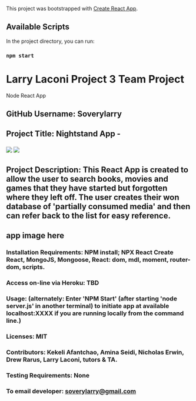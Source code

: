 This project was bootstrapped with [Create React App](https://github.com/facebook/create-react-app).

## Available Scripts

In the project directory, you can run:

### `npm start`

# Larry Laconi Project 3 Team Project
Node React App

## GitHub Username:   Soverylarry

## Project Title:     Nightstand App - 
### <img src= "https://img.shields.io/github/languages/count/soverylarry/EmployeeTracker">  <img src="https://img.shields.io/github/license/soverylarry/EmployeeTracker">

## Project Description: This React App is created to allow the user to search books, movies and games that they have started but forgotten where they left off. The user creates their won database of 'partially consumed media' and then can refer back to the list for easy reference. 

## app image here

### Installation Requirements: NPM install; NPX React Create React, MongoJS, Mongoose, React: dom, mdl, moment, router-dom, scripts.

### Access on-line via Heroku:  TBD

### Usage:   (alternately: Enter 'NPM Start' (after starting 'node server.js' in another terminal) to initiate app at available localhost:XXXX if you are running locally from the command line.)

### Licenses: MIT
### Contributors: Kekeli Afantchao, Amina Seidi, Nicholas Erwin, Drew Rarus, Larry Laconi, tutors & TA.
### Testing Requirements: None

### To email developer: soverylarry@gmail.com


